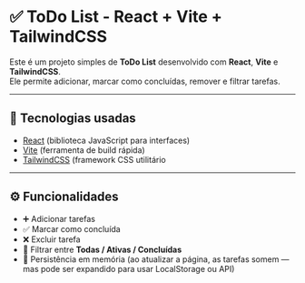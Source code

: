 # ✅ ToDo List - React + Vite + TailwindCSS

Este é um projeto simples de **ToDo List** desenvolvido com **React**, **Vite** e **TailwindCSS**.  
Ele permite adicionar, marcar como concluídas, remover e filtrar tarefas.

---

## 🚀 Tecnologias usadas
- [React](https://react.dev/) (biblioteca JavaScript para interfaces)
- [Vite](https://vitejs.dev/) (ferramenta de build rápida)
- [TailwindCSS](https://tailwindcss.com/) (framework CSS utilitário

---

## ⚙️ Funcionalidades
- ➕ Adicionar tarefas  
- ✅ Marcar como concluída  
- ❌ Excluir tarefa  
- 🔎 Filtrar entre **Todas / Ativas / Concluídas**  
- 💾 Persistência em memória (ao atualizar a página, as tarefas somem — mas pode ser expandido para usar LocalStorage ou API)
